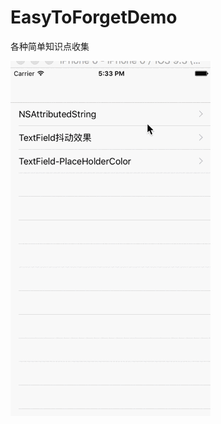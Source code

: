 # EasyToForgetDemo
各种简单知识点收集

![effect](https://github.com/cllchenlianlian/EasyToForgetDemo/blob/master/easyGIF.gif)

